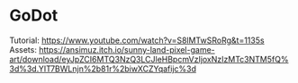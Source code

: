 # GoDot
Tutorial: https://www.youtube.com/watch?v=S8lMTwSRoRg&t=1135s
Assets: https://ansimuz.itch.io/sunny-land-pixel-game-art/download/eyJpZCI6MTQ3NzQ3LCJleHBpcmVzIjoxNzIzMTc3NTM5fQ%3d%3d.YIT7BWLnjn%2b81r%2biwXCZYqafijc%3d
